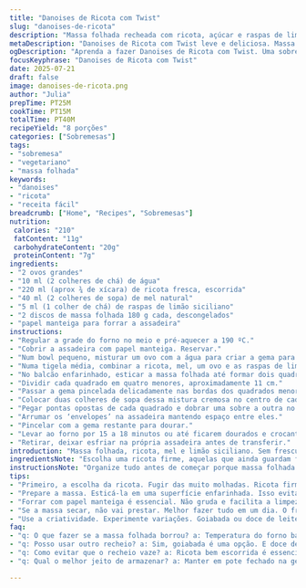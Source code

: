 ```yaml
---
title: "Danoises de Ricota com Twist"
slug: "danoises-de-ricota"
description: "Massa folhada recheada com ricota, açúcar e raspas de limão siciliano, enroladas em quadrados menores, assadas até dourar. Troca açúcar por mel, laranja por limão siciliano. Reduce recheio e tempo de cozimento ajustado. Texturas crocantes, interior cremoso. Sobremesa vegetariana leve e sem nozes."
metaDescription: "Danoises de Ricota com Twist leve e deliciosa. Massa folhada crocante recheada com ricota, mel e limão siciliano. Prática e rápida."
ogDescription: "Aprenda a fazer Danoises de Ricota com Twist. Uma sobremesa crocante e cremosa, perfeita com café ou chá! Ótima para surpreender."
focusKeyphrase: "Danoises de Ricota com Twist"
date: 2025-07-21
draft: false
image: danoises-de-ricota.png
author: "Julia"
prepTime: PT25M
cookTime: PT15M
totalTime: PT40M
recipeYield: "8 porções"
categories: ["Sobremesas"]
tags:
- "sobremesa"
- "vegetariano"
- "massa folhada"
keywords:
- "danoises"
- "ricota"
- "receita fácil"
breadcrumb: ["Home", "Recipes", "Sobremesas"]
nutrition: 
 calories: "210"
 fatContent: "11g"
 carbohydrateContent: "20g"
 proteinContent: "7g"
ingredients:
- "2 ovos grandes"
- "10 ml (2 colheres de chá) de água"
- "220 ml (aprox ¾ de xícara) de ricota fresca, escorrida"
- "40 ml (2 colheres de sopa) de mel natural"
- "5 ml (1 colher de chá) de raspas de limão siciliano"
- "2 discos de massa folhada 180 g cada, descongelados"
- "papel manteiga para forrar a assadeira"
instructions:
- "Regular a grade do forno no meio e pré-aquecer a 190 ºC."
- "Cobrir a assadeira com papel manteiga. Reservar."
- "Num bowl pequeno, misturar um ovo com a água para criar a gema para pincelar."
- "Numa tigela média, combinar a ricota, mel, um ovo e as raspas de limão. Mexer bem com um batedor para unir tudo. Reservar."
- "No balcão enfarinhado, esticar a massa folhada até formar dois quadrados cerca 23 cm cada."
- "Dividir cada quadrado em quatro menores, aproximadamente 11 cm."
- "Passar a gema pincelada delicadamente nas bordas dos quadrados menores, só umedecer a borda para ‘colar’."
- "Colocar duas colheres de sopa dessa mistura cremosa no centro de cada quadradinho."
- "Pegar pontas opostas de cada quadrado e dobrar uma sobre a outra no centro, quase fechando o recheio, formando um pequeno envelope."
- "Arrumar os ‘envelopes’ na assadeira mantendo espaço entre eles."
- "Pincelar com a gema restante para dourar."
- "Levar ao forno por 15 a 18 minutos ou até ficarem dourados e crocantes."
- "Retirar, deixar esfriar na própria assadeira antes de transferir."
introduction: "Massa folhada, ricota, mel e limão siciliano. Sem frescura, montagens rápidas. Massa que levanta, recheio cremoso que raspa. Troquei a laranja pelo limão para trazer outro perfume, mais fresco, mais brasileiro. Quis adoçar com mel para deixar mais suave, nada daquele açúcar que gruda. Montar quadrados, fechar meio torto, deixar espojar no forno. Tem que sair dourado, crocante por fora, macio por dentro. Combina com café ou um chá de erva-doce. Não tem segredo, mas tem paciência. Cada passo é pra garantir o contraste. Vegetariano, sem castanhas para quem evita. Dá pra fazer rápido, encher a casa de cheiro. Podia derreter mais manteiga? Talvez. Mas o simples ganha protagonismo. Repetir com goiabada ou doce de leite pra versão afrodisíaca. Vai da sua criatividade, mas com calma e ritmo."
ingredientsNote: "Escolha uma ricota firme, aquelas que ainda guardam forma, não muito solta. Se estiver muito úmida, esprema numa peneira ou pano limpo antes. O mel deve ser líquido, não cristalizado, assim mistura melhor. Raspas de limão siciliano na hora dão diferença. Massa folhada de boa qualidade do mercado facilita - descongele conforme as instruções para não rasgar na manipulação. Em vez de ovos inteiros, pode usar só a gema para pincelar, mas toda a mistura do recheio pede ovo inteiro. Água só para dar leveza na pincelada, evitando que a gema fique esfarelada. Papel manteiga importante para não grudar e facilitar a limpeza. Se quiser, polvilhe açúcar de confeiteiro depois de fria para dar charme."
instructionsNote: "Organize tudo antes de começar porque massa folhada seca rápido se ficar exposta. Espalhe a massa com farinha leve para ela não grudar nem amassar. O segredo da dobradura das pontas é não apertar muito nem deixar aberto. Vai formar um pequeno abraço no recheio, garantindo que não vaze. Coloque os cuadrados folhados com calma na forma, pois vão crescer. O forno deve estar quente para ativar o crescimento da massa folhada logo no início. Não asse duas formas ao mesmo tempo a não ser que o forno seja grande, porque a temperatura cai. Controle o tempo, vinte minutos pode queimar por fora e secar por dentro. Deixe as pastelarias esfriarem na forma antes de tirar, assim evitam quebra. Saboreie no máximo em 24 horas, frescor é tudo."
tips:
- "Primeiro, a escolha da ricota. Fugir das muito molhadas. Ricota firme garante a estrutura do recheio. Essa firmeza é crucial. Se a ricota estiver úmida demais, use uma peneira. Esprema bem. Assim, não há vazamentos durante o cozimento. O mel precisa ser sempre líquido, cristalizado não funciona aqui. Dificulta a mistura e o sabor. Raspas de limão sempre na hora."
- "Prepare a massa. Esticá-la em uma superfície enfarinhada. Isso evita que grude. E não pressione demais. É a leveza que conta. Cuidado ao dobrar as pontas. Deve ser um abraço suave no recheio. Em vez de deixar muito solto ou apertado, controle essa pressão. Olhe o forno, a temperatura precisa estar alta já. Não mude as formas de lugar no meio do cozimento. Pode queimar."
- "Forrar com papel manteiga é essencial. Não gruda e facilita a limpeza depois. E a pincelada de gema? Delicada. Umedeça só as bordas. Isso ajuda a seguir bem o processo. Controle o tempo. Não assar demais para não secar. Uns 15-18 minutos é o ideal. Verifique a cor, dourado é sinal de sucesso. E esfriar na própria assadeira é um truque."
- "Se a massa secar, não vai prestar. Melhor fazer tudo em um dia. O frescor faz a diferença. Se sobrar, embale bem. Pode guardar na geladeira. Mas, quanto mais fresco, melhor. E o açúcar de confeiteiro? Opcional, mas é charme a mais! Espalhe só quando já estiver frio. Ele traz um toque especial. Mas é só se tiver vontade."
- "Use a criatividade. Experimente variações. Goiabada ou doce de leite no lugar da ricota dão outra dimensão. Esses são afrodisíacos. Pode usar apenas as gemas se preferir. Junte com um pouco de água. Uma mistura leve e brilhante. Controle sempre a umidade da massa. Seguindo tudo, o contraste de texturas aparece. O crocante e o cremoso se encontram."
faq:
- "q: O que fazer se a massa folhada borrou? a: Temperatura do forno baixa. Ou a massa não estava descongelada corretamente. Cuidado ao manusear."
- "q: Posso usar outro recheio? a: Sim, goiabada é uma opção. E doce de leite. Siga a mesma técnica. Mas o ponto da mistura varia."
- "q: Como evitar que o recheio vaze? a: Ricota bem escorrida é essencial. Colocar a quantidade certa. E fechar bem as pontas no formato desejado."
- "q: Qual o melhor jeito de armazenar? a: Manter em pote fechado na geladeira. Mas comer fresco é a melhor opção. Congelar não é recomendado."

---
```

